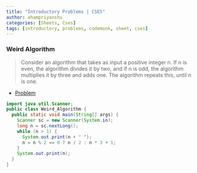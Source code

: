 ```yaml
---
title: "Introductory Problems | CSES"
author: ahampriyanshu
categories: [Sheets, Cses]
tags: [introductory, problems, codemonk, sheet, cses]
---
```


### Weird Algorithm

> Consider an algorithm that takes as input a positive integer n. If n is even, the algorithm divides it by two, and if n is odd, the algorithm multiplies it by three and adds one. The algorithm repeats this, until n is one.

- [Problem](https://cses.fi/problemset/task/1068)

```java
import java.util.Scanner;
public class Weird_Algorithm {
  public static void main(String[] args) {
    Scanner sc = new Scanner(System.in);
    long n = sc.nextLong();
    while (n > 1) {
      System.out.print(n + " ");
      n = n % 2 == 0 ? n / 2 : n * 3 + 1;
    }
    System.out.print(n);
  }
}
```
